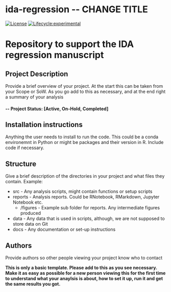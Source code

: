 # ida-regression -- CHANGE TITLE

<!-- badges: start -->
[![License](https://img.shields.io/badge/License-Apache%202.0-blue.svg)](https://opensource.org/licenses/Apache-2.0)
[![Lifecycle:experimental](https://img.shields.io/badge/lifecycle-maturing-green.svg)](https://www.tidyverse.org/lifecycle/#maturing)

<!-- badges: end -->


# Repository to support the IDA regression manuscript 

## Project Description

Provide a brief overview of your project. At the start this can be taken from your Scope or SoW. As you go add to this as necessary, and at the end right a summary of your analysis  

#### -- Project Status: [Active, On-Hold, Completed]

## Installation instructions

Anything the user needs to install to run the code. This could be a conda environemnt in Python or might be packages and their
version in R. Include code if necessary. 


## Structure  

Give a brief description of the directories in your project and what files they contain. Example:

* src - Any analysis scripts, might contain functions or setup scripts  
* reports - Analysis reports. Could be RNotebook, RMarkdown, Jupyter Notebook etc.
    * /figures - Example sub folder for reports. Any intermediate figures produced
* data - Any data that is used in scripts, although, we are not supposed to store data on Git  
* docs - Any documentation or set-up instructions

## Authors

Provide authors so other people viewing your project know who to contact


**This is only a basic template. Please add to this as you see necessary. Make it as easy as possible for a new person viewing this for the first time to understand what your anaylsis is about, how to set it up, run it and get the same results you got.**

